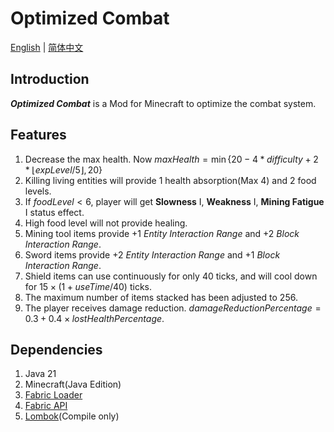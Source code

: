 # Optimized Combat
[English](README.md) | [简体中文](README_zh-CN.md)
## Introduction
***Optimized Combat*** is a Mod for Minecraft to optimize the combat system.
## Features
1. Decrease the max health. Now $maxHealth=\min\{20-4*difficulty+2*\lfloor{expLevel/5}\rfloor,20\}$
2. Killing living entities will provide 1 health absorption(Max 4) and 2 food levels.
3. If $foodLevel<6$, player will get **Slowness** I, **Weakness** I, **Mining Fatigue** I status effect.
4. High food level will not provide healing.
5. Mining tool items provide +1 *Entity Interaction Range* and +2 *Block Interaction Range*.
6. Sword items provide +2 *Entity Interaction Range* and +1 *Block Interaction Range*.
7. Shield items can use continuously for only 40 ticks, and will cool down for $15\times{(1+useTime/40)}$ ticks.
8. The maximum number of items stacked has been adjusted to 256.
9. The player receives damage reduction. $damageReductionPercentage=0.3+0.4\times{lostHealthPercentage}$.
## Dependencies
1. Java 21
2. Minecraft(Java Edition)
3. [Fabric Loader](https://fabricmc.net/use/installer/)
4. [Fabric API](https://www.curseforge.com/minecraft/mc-mods/fabric-api)
5. [Lombok](https://projectlombok.org/)(Compile only)
